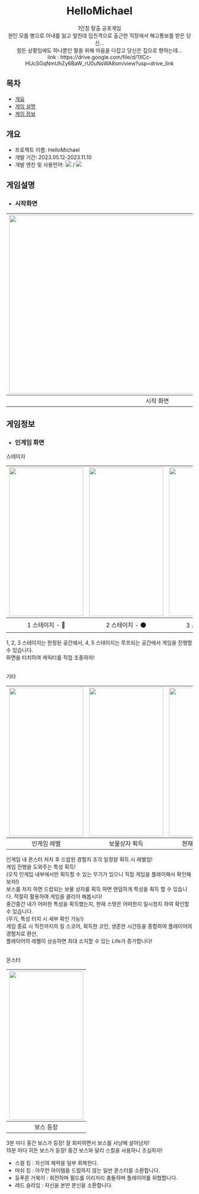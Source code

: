 <div align=center> 
  
<h1>HelloMichael</h1>
1인칭 탈출 공포게임<br>
원인 모를 병으로 아내를 잃고 엎친데 덥친격으로 출근한 직장에서 해고통보를 받은 당신... <br>
힘든 상황임에도 하나뿐인 딸을 위해 마음을 다잡고 당신은 집으로 향하는데... <br>
link : https://drive.google.com/file/d/1XCc-HUcSGqNmUhZy6BaW_rU0uNsWA8sm/view?usp=drive_link
</div>

## 목차
  - [개요](#개요) 
  - [게임 설명](#게임설명)
  - [게임 정보](#게임정보)

## 개요
 - 프로젝트 이름: HelloMichael
 - 개발 기간: 2023.05.12-2023.11.10
 - 개발 엔진 및 사용언어: <img src="https://img.shields.io/badge/unity-000000?style=for-the-badge&logo=unity&logoColor=white"> / <img src="https://img.shields.io/badge/-C%23-512BD4?style=for-the-badge&logo=csharp&logoColor=white">
   
 ## 게임설명
  - ### 시작화면
    
|<img src="https://github.com/y636367/HelloMichael/assets/63005842/180aae5a-8ef5-4399-81ba-f3b8c8f8a917" width="800" height="480"/>|
|---|
|<div align=center>시작 화면</div>|



## 게임정보
 - ### 인게임 화면
스테이지

|<img src="https://github.com/y636367/HuntHunt/assets/63005842/c5ff2d6f-05cc-45ed-bf82-70c61a60c798.png" width="200" height="400"/>|<img src="https://github.com/y636367/HuntHunt/assets/63005842/feee8813-fbb7-4eaa-885b-ea190c499521.png" width="200" height="400"/>|<img src="https://github.com/y636367/HuntHunt/assets/63005842/321aed1c-3a27-4ef1-9fb4-89bfe4c8eb7f.png" width="200" height="400"/>|<img src="https://github.com/y636367/HuntHunt/assets/63005842/10bce5ae-28c9-40dc-b05a-4f33e7499fe5.png" width="200" height="400"/>|<img src="https://github.com/y636367/HuntHunt/assets/63005842/8fff9b73-713e-435c-8d7f-b00b9a1ee9f2.png" width="200" height="400"/>|
|---|---|---|---|---|
|<div align=center>1 스테이지 - 🌲</div>|<div align=center>2 스테이지 - 🌑</div>|<div align=center>3 스테이지 - ⛺</div>|<div align=center>4 스테이지 - ✨</div>|<div align=center>5 스테이지 - 🛤️</div>|

1, 2, 3 스테이지는 한정된 공간에서, 4, 5 스테이지는 루프되는 공간에서 게임을 진행할 수 있습니다.<br>
화면을 터치하여 캐릭터를 직접 조종하자!

<br>
기타

|<img src="https://github.com/y636367/HuntHunt/assets/63005842/73b0f89c-0513-4361-ace0-e8801d66c06c.png" width="200" height="400"/>|<img src="https://github.com/y636367/HuntHunt/assets/63005842/17848683-8ae7-4f69-8c72-e263ca34cb6b.png" width="200" height="400"/>|<img src="https://github.com/y636367/HuntHunt/assets/63005842/d216a4c0-cf03-4850-98d4-80d3af03f6f9.png" width="200" height="400"/>|<img src="https://github.com/y636367/HuntHunt/assets/63005842/d4f6f4a9-fc7d-4751-aafe-7b518c217cd2.png" width="200" height="400"/>|
|---|---|---|---|
|<div align=center>인게임 레벨</div>|<div align=center>보물상자 획득</div>|<div align=center>현재 진행 상황 확인</div>|<div align=center>게임 오버 시 스코어</div>|

인게임 내 몬스터 처치 후 드랍된 경험치 조각 일정량 획득 시 레벨업!<br>게임 진행을 도와주는 특성 획득!<br>
(오직 인게임 내부에서만 획득할 수 있는 무기가 있으니 직접 게임을 플레이해서 확인해보자!)<br>
보스를 처치 하면 드랍되는 보물 상자를 획득 하면 랜덤하게 특성을 획득 할 수 있습니다. 적절히 활용하여 게임을 클리어 해봅시다!<br>
중간중간 내가 어떠한 특성을 획득했는지, 현재 스텟은 어떠한지 일시정지 하여 확인할 수 있습니다.<br>(무기, 특성 터치 시 세부 확인 가능!)<br>
게임 종료 시 직전까지의 킬 스코어, 획득한 코인, 생존한 시간등을 종합하여 플레이어의 경험치로 환산, <br>
플레이어의 레벨이 상승하면 최대 소지할 수 있는 Life가 증가합니다!

<br>
몬스터

|<img src="https://github.com/y636367/HuntHunt/assets/63005842/4eae4183-eec6-4277-8910-4a1584a5d585.png" width="200" height="400"/>|
|---|
|<div align=center>보스 등장</div>|

3분 마다 중간 보스가 등장! 잘 회피하면서 보스를 사냥해 살아남자!<br>
15분 마다 히든 보스가 등장! 중간 보스와 달리 스킬을 사용하니 조심하자!<br>

 - 스컬 킹 : 자신의 체력을 일부 회복한다.<br>
 - 머쉬 킹 : 아무런 아이템을 드랍하지 않는 일반 몬스터를 소환합니다.<br>
 - 등푸른 거북이 : 회전하며 필드를 이리저리 충돌하며 플레이어를 위협합니다.<br>
 - 레드 슬라임 : 자신을 본딴 분신을 소환합니다.<br>
